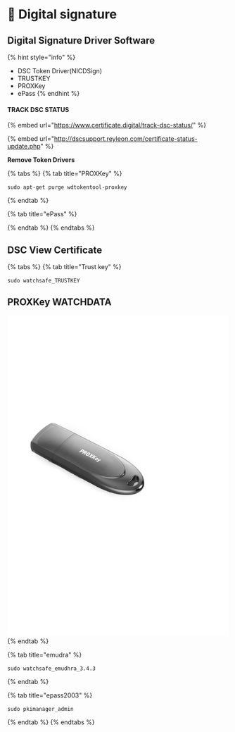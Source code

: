 # 🔐 Digital signature

## Digital Signature Driver Software

{% hint style="info" %}
* DSC Token Driver\(NICDSign\)
* TRUSTKEY
* PROXKey
* ePass
{% endhint %}

#### TRACK DSC STATUS

{% embed url="https://www.certificate.digital/track-dsc-status/" %}

{% embed url="http://dscsupport.reyleon.com/certificate-status-update.php" %}



 **Remove Token Drivers**

{% tabs %}
{% tab title="PROXKey" %}
```text
sudo apt-get purge wdtokentool-proxkey
```
{% endtab %}

{% tab title="ePass" %}

{% endtab %}
{% endtabs %}

## DSC View Certificate

{% tabs %}
{% tab title="Trust key" %}
```text
sudo watchsafe_TRUSTKEY
```



## PROXKey WATCHDATA

![](../.gitbook/assets/spg_usermanual.png)
{% endtab %}

{% tab title="emudra" %}
```text
sudo watchsafe_emudhra_3.4.3
```
{% endtab %}

{% tab title="epass2003" %}
```text
sudo pkimanager_admin
```
{% endtab %}
{% endtabs %}

